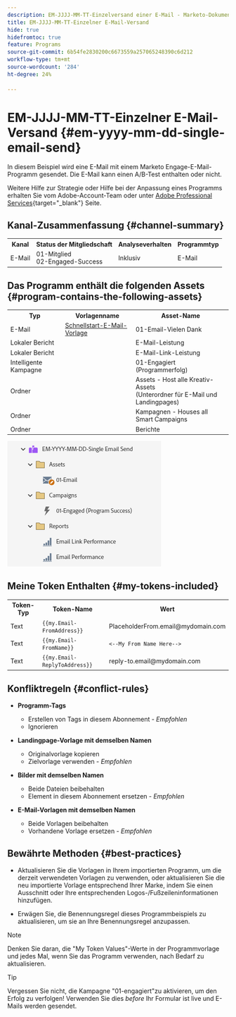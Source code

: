 ```yaml
---
description: EM-JJJJ-MM-TT-Einzelversand einer E-Mail - Marketo-Dokumente - Produktdokumentation
title: EM-JJJJ-MM-TT-Einzelner E-Mail-Versand
hide: true
hidefromtoc: true
feature: Programs
source-git-commit: 6b54fe2830200c6673559a257065248390c6d212
workflow-type: tm+mt
source-wordcount: '284'
ht-degree: 24%

---
```


# EM-JJJJ-MM-TT-Einzelner E-Mail-Versand {#em-yyyy-mm-dd-single-email-send}

In diesem Beispiel wird eine E-Mail mit einem Marketo Engage-E-Mail-Programm gesendet. Die E-Mail kann einen A/B-Test enthalten oder nicht.

Weitere Hilfe zur Strategie oder Hilfe bei der Anpassung eines Programms erhalten Sie vom Adobe-Account-Team oder unter [Adobe Professional Services](https://business.adobe.com/customers/consulting-services/main.html){target="_blank"} Seite.

## Kanal-Zusammenfassung {#channel-summary}

<table style="table-layout:auto"> 
 <tbody> 
  <tr> 
   <th>Kanal</th> 
   <th>Status der Mitgliedschaft</th>
   <th>Analyseverhalten</th>
   <th>Programmtyp</th>
  </tr> 
  <tr> 
   <td>E-Mail</td> 
   <td>01-Mitglied 
<br/>02-Engaged-Success</td>
   <td>Inklusiv</td>
   <td>E-Mail</td>
  </tr>
 </tbody> 
</table>

## Das Programm enthält die folgenden Assets {#program-contains-the-following-assets}

<table style="table-layout:auto"> 
 <tbody> 
  <tr> 
   <th>Typ</th> 
   <th>Vorlagenname</th>
   <th>Asset-Name</th>
  </tr> 
  <tr> 
   <td>E-Mail</td> 
   <td><a href="/help/marketo/product-docs/core-marketo-concepts/programs/program-library/quick-start-email-template.md" target="_blank">Schnellstart-E-Mail-Vorlage</a></td>
   <td>01-Email-Vielen Dank</td>
  </tr>
  <tr> 
   <td>Lokaler Bericht</td> 
   <td> </td>
   <td>E-Mail-Leistung</td>
  </tr>
  <tr> 
   <td>Lokaler Bericht</td> 
   <td> </td>
   <td>E-Mail-Link-Leistung</td>
  </tr>
  <tr>
  <tr> 
   <td>Intelligente Kampagne</td> 
   <td> </td>
   <td>01-Engagiert (Programmerfolg)</td>
  </tr>
  <tr> 
   <td>Ordner</td> 
   <td> </td>
   <td>Assets - Host alle Kreativ-Assets 
<br/>(Unterordner für E-Mail und Landingpages)  </td>
  </tr>
  <tr> 
   <td>Ordner</td> 
   <td> </td>
   <td>Kampagnen - Houses all Smart Campaigns</td>
  </tr>
  <tr> 
   <td>Ordner</td> 
   <td> </td>
   <td>Berichte</td>
  </tr>
 </tbody> 
</table>

![](assets/em-yyyy-mm-dd-single-email-send-1.png)

## Meine Token Enthalten {#my-tokens-included}

<table style="table-layout:auto"> 
 <tbody> 
  <tr> 
   <th>Token-Typ</th> 
   <th>Token-Name</th>
   <th>Wert </th>
  </tr>
  <tr> 
   <td>Text</td> 
   <td><code>{{my.Email-FromAddress}}</code></td>
   <td>PlaceholderFrom.email@mydomain.com</td>
  </tr>
  <tr> 
   <td>Text</td> 
   <td><code>{{my.Email-FromName}}</code></td>
   <td><code><--My From Name Here--></code></td>
  </tr>
  <tr> 
   <td>Text</td> 
   <td><code>{{my.Email-ReplyToAddress}}</code></td>
   <td>reply-to.email@mydomain.com</td>
  </tr>
 </tbody> 
</table>

## Konfliktregeln {#conflict-rules}

* **Programm-Tags**
   * Erstellen von Tags in diesem Abonnement - _Empfohlen_
   * Ignorieren

* **Landingpage-Vorlage mit demselben Namen**
   * Originalvorlage kopieren
   * Zielvorlage verwenden - _Empfohlen_

* **Bilder mit demselben Namen**
   * Beide Dateien beibehalten
   * Element in diesem Abonnement ersetzen - _Empfohlen_

* **E-Mail-Vorlagen mit demselben Namen**
   * Beide Vorlagen beibehalten
   * Vorhandene Vorlage ersetzen - _Empfohlen_

## Bewährte Methoden {#best-practices}

* Aktualisieren Sie die Vorlagen in Ihrem importierten Programm, um die derzeit verwendeten Vorlagen zu verwenden, oder aktualisieren Sie die neu importierte Vorlage entsprechend Ihrer Marke, indem Sie einen Ausschnitt oder Ihre entsprechenden Logos-/Fußzeileninformationen hinzufügen.

* Erwägen Sie, die Benennungsregel dieses Programmbeispiels zu aktualisieren, um sie an Ihre Benennungsregel anzupassen.

>[!NOTE]
>
>Denken Sie daran, die &quot;My Token Values&quot;-Werte in der Programmvorlage und jedes Mal, wenn Sie das Programm verwenden, nach Bedarf zu aktualisieren.

>[!TIP]
>
>Vergessen Sie nicht, die Kampagne &quot;01-engagiert&quot;zu aktivieren, um den Erfolg zu verfolgen! Verwenden Sie dies _before_ Ihr Formular ist live und E-Mails werden gesendet.

